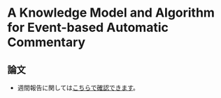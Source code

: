 # A Knowledge Model and Algorithm for Event-based Automatic Commentary
## 論文

* 週間報告に関しては[こちらで確認できます](http://aibo.u-aizu.ac.jp/redmine/documents/426)。

